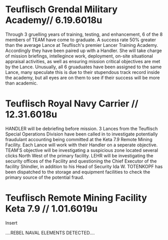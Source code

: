 # Teuflisch Grendal Military Academy// 6.19.6018u

Through 3 gruelling years of training, testing, and enhancement, 6 of the 8 members of TEAM have come to graduate.  A success rate 50% greater than the average Lance at Teuflisch's premier Lancer Training Academy. Accordingly they have been paired up with a Handler.  She will take charge of mission briefings, intellegince work, deployment, on-site situational appraisal activities, as well as ensuring mission critical objectives are met by the Lance.  Unusually, all 6 gruaduates have been assigned to the same Lance, many speculate this is due to their stupendous track record inside the academy, but all eyes are on them to see if their success will be more than academic. 

# Teuflisch Royal Navy Carrier // 12.31.6018u

HANDLER will be debriefing before mission.
3 Lances from the Teuflisch Special Operations Division have been called in to investigate potentially fraudulant accounting being committed at the Keta 7.9 Remote Mining Facility.  Each Lance will work with their Handler on a seperate objective.  TEAM'S objective will be investigating a suspicious zone located several clicks North West of the primary facility. LEHR will be investigating the security offices of the Facility and questioning the Chief Executor of the facility Shindler, in addition to his Head of Security Ida W. TOTENKOPF has been dispatched to the storage and equipment facilities to check the primary source of the potential fraud.   

# Teuflisch Remote Mining Facility Keta 7.9 // 1.01.6019u

Insert

....REBEL NAVAL ELEMENTS DETECTED....
